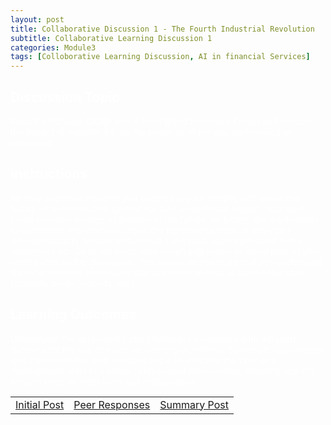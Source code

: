 ```yaml
---
layout: post
title: Collaborative Discussion 1 - The Fourth Industrial Revolution
subtitle: Collaborative Learning Discussion 1 
categories: Module3
tags: [Colloborative Learning Discussion, AI in financial Services]
---
```

 

<div style="color: white;">
  
## Discussion Topic
Read the Schwab (2016) article from World Economic Forum and discuss the impact of industry 4.0 on the sector in which you are involved or interested.
</div>

<div style="color: white;">
  
## Instructions
Identify a specific incident (not covered in your reading list) where the failure of an information system has had a significant impact.
Your post could consider a range of impacts of the failure, including: the implications to customers, the economic cost, the reputational cost, or any other relevant impacts.
Review lecturecast 1 and read papers provided in the references list.
Go to the discussion forum and create an initial post of your contribution to the discussion.
You should demonstrate that you understand the topic covered and ensure you use references to academic literature (journals, books, reports, etc.).
</div>

<div style="color: white;">
  
## Learning Outcomes
Understand the applicability and challenges associated with different datasets for the use of machine learning algorithms.
Systematically develop and implement the skills required to be an effective member of a development team in a virtual professional environment, adopting real-life perspectives on team roles and organisation.
</div>

<table>
    <tr>
      <td> <a href="../../../artefacts/ML-Initial_Post.pdf" target="_blank" class="button large">Initial Post</a></td> 
       <td> <a href="../artefacts/ML-Initial_Post.pdf" target="_blank" class="button large">Peer Responses</a></td> 
       <td> <a href="../artefacts/ML-Initial_Post.pdf" target="_blank" class="button large">Summary Post</a></td> 
    </tr>
</table>
